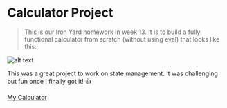 # Calculator Project

> This is our Iron Yard homework in week 13. It is to build a fully functional calculator from scratch (without using eval) that looks like this:

![alt text](https://tiy-learn-content.s3.amazonaws.com/ff14991c-calculator.png "calculator")

This was a great project to work on state management. It was challenging but fun once I finally got it! :+1:

[My Calculator](https://asharnaud.github.io/calculator/public/)
